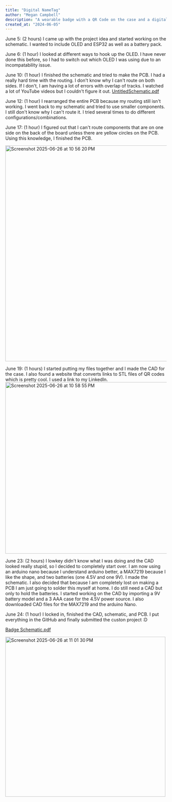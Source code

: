 ```yaml
---
title: "Digital NameTag"
author: "Megan Campbell"
description: "A wearable badge with a QR Code on the case and a digital display to show my name."
created_at: "2024-06-05"
---
```


June 5: (2 hours)
I came up with the project idea and started working on the schematic. I wanted to include OLED and ESP32 as well as a battery pack. 


June 6: (1 hour)
I looked at different ways to hook up the OLED. I have never done this before, so I had to switch out which OLED I was using due to an incompatability issue. 

June 10: (1 hour) 
I finished the schematic and tried to make the PCB. I had a really hard time with the routing. I don't know why I can't route on both sides. If I don't, I am having a lot of errors with overlap of tracks. I watched a lot of YouTube videos but I couldn't figure it out. 
[UntitledSchematic.pdf](https://github.com/user-attachments/files/20933656/UntitledSchematic.pdf)


June 12: (1 hour) 
I rearranged the entire PCB because my routing still isn't working. I went back to my schematic and tried to use smaller components. I still don't know why I can't route it. I tried several times to do different configurations/combinations. 

June 17: (1 hour) 
I figured out that I can't route components that are on one side on the back of the board unless there are yellow circles on the PCB. Using this knowledge, I finished the PCB. 

<img width="675" alt="Screenshot 2025-06-26 at 10 56 20 PM" src="https://github.com/user-attachments/assets/dc8941f3-0fc1-421f-922a-0759b16f72ff" />


June 19: (1 hours) 
I started putting my files together and I made the CAD for the case. I also found a website that converts links to STL files of QR codes which is pretty cool. I used a link to my LinkedIn.
<img width="536" alt="Screenshot 2025-06-26 at 10 58 55 PM" src="https://github.com/user-attachments/assets/aa573855-3179-4df6-841e-e395362266ae" />


June 23: (2 hours)
I lowkey didn't know what I was doing and the CAD looked really stupid, so I decided to completely start over. I am now using an arduino nano because I understand arduino better, a MAX7219 because I like the shape, and two batteries (one 4.5V and one 9V). I made the schematic. I also decided that because I am completely lost on making a PCB I am just going to solder this myself at home. I do still need a CAD but only to hold the batteries. I started working on the CAD by importing a 9V battery model and a 3 AAA case for the 4.5V power source. I also downloaded CAD files for the MAX7219 and the arduino Nano.

June 24: (1 hour) 
I locked in, finished the CAD, schematic, and PCB. I put everything in the GitHub and finally submitted the custon project :D

[Badge Schematic.pdf](https://github.com/user-attachments/files/20933722/Badge.Schematic.pdf)

<img width="500" alt="Screenshot 2025-06-26 at 11 01 30 PM" src="https://github.com/user-attachments/assets/2c6571bb-c687-4dcf-a4dc-d878b2d02621" />
